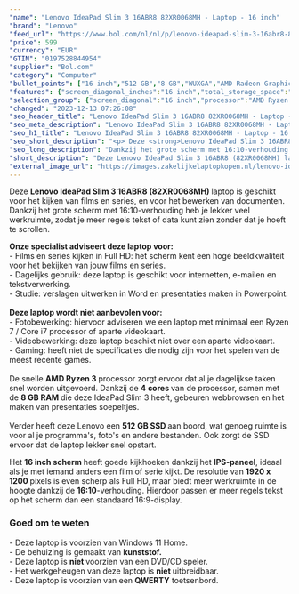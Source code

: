 ```yaml
---
"name": "Lenovo IdeaPad Slim 3 16ABR8 82XR0068MH - Laptop - 16 inch"
"brand": "Lenovo"
"feed_url": "https://www.bol.com/nl/nl/p/lenovo-ideapad-slim-3-16abr8-82xr0068mh-laptop-16-inch/9300000151986322"
"price": 599
"currency": "EUR"
"GTIN": "0197528844954"
"supplier": "Bol.com"
"category": "Computer"
"bullet_points": ["16 inch","512 GB","8 GB","WUXGA","AMD Radeon Graphics"]
"features": {"screen_diagonal_inches":"16 inch","total_storage_space":"512 GB","memory_size":"8 GB","graphics":"WUXGA","graphics_card":"AMD Radeon Graphics"}
"selection_group": {"screen_diagonal":"16 inch","processor":"AMD Ryzen 7","changed_price_past_3_days":false,"product_family":"Ideapad"}
"changed": "2023-12-13 07:26:08"
"seo_header_title": "Lenovo IdeaPad Slim 3 16ABR8 82XR0068MH - Laptop - 16 inch"
"seo_meta_description": "Lenovo IdeaPad Slim 3 16ABR8 82XR0068MH - Laptop - 16 inch"
"seo_h1_title": "Lenovo IdeaPad Slim 3 16ABR8 82XR0068MH - Laptop - 16 inch"
"seo_short_description": "<p> Deze <strong>Lenovo IdeaPad Slim 3 16ABR8 (82XR0068MH) </strong>laptop is geschikt voor het kijken van films en series, en voor het bewerken van documenten."
"seo_long_description": "Dankzij het grote scherm met 16:10-verhouding heb je lekker veel werkruimte, zodat je meer regels tekst of data kunt zien zonder dat je hoeft te scrollen. </p> <p> <strong>Onze specialist adviseert deze laptop voor:</strong><br />- Films en series kijken in Full HD: het scherm kent een hoge beeldkwaliteit voor het bekijken van jouw films en series. <br />- Dagelijks gebruik: deze laptop is geschikt voor internetten, e-mailen en tekstverwerking. <br />- Studie: verslagen uitwerken in Word en presentaties maken in Powerpoint. <br /><br /><strong>Deze laptop wordt niet aanbevolen voor:</strong><br />- Fotobewerking: hiervoor adviseren we een laptop met minimaal een Ryzen 7 / Core i7 processor of aparte videokaart. <br />- Videobewerking: deze laptop beschikt niet over een aparte videokaart. <br />- Gaming: heeft niet de specificaties die nodig zijn voor het spelen van de meest recente games. <br /><br />De snelle <strong>AMD Ryzen 3 </strong>processor zorgt ervoor dat al je dagelijkse taken snel worden uitgevoerd. Dankzij de <strong>4 cores </strong>van de processor, samen met de <strong>8 GB RAM </strong>die deze IdeaPad Slim 3 heeft, gebeuren webbrowsen en het maken van presentaties soepeltjes. <br /><br />Verder heeft deze Lenovo een <strong>512 GB SSD </strong>aan boord, wat genoeg ruimte is voor al je programma's, foto's en andere bestanden. Ook zorgt de SSD ervoor dat de laptop lekker snel opstart. </p> <p> Het <strong>16 inch scherm </strong>heeft goede kijkhoeken dankzij het <strong>IPS-paneel</strong>, ideaal als je met iemand anders een film of serie kijkt. De resolutie van <strong>1920 x 1200 </strong>pixels is even scherp als Full HD, maar biedt meer werkruimte in de hoogte dankzij de <strong>16:10</strong>-verhouding. Hierdoor passen er meer regels tekst op het scherm dan een standaard 16:9-display. </p> <h3>Goed om te weten</h3> <p> - Deze laptop is voorzien van Windows 11 Home. <br />- De behuizing is gemaakt van <strong>kunststof. </strong><br />- Deze laptop is <strong>niet </strong>voorzien van een DVD/CD speler. <br />- Het werkgeheugen van deze laptop is <strong>niet </strong>uitbreidbaar. <br />- Deze laptop is voorzien van een <strong>QWERTY</strong> toetsenbord. </p>"
"short_description": "Deze Lenovo IdeaPad Slim 3 16ABR8 (82XR0068MH) laptop is geschikt voor het kijken van films en series, en voor het bewerken van documenten. Dankzij het grote scherm met 16:10-verhouding heb je lekker veel werkruimte, zodat je meer regels tekst of data kunt zien zonder dat je hoeft te scrollen. Onze specialist adviseert deze laptop voor: - Films en series kijken in Full HD: het scherm kent een hoge beeldkwaliteit voor het bekijken van jouw films en series. - Dagelijks gebruik: deze laptop is geschikt voor internetten, e-mailen en tekstverwerking. - Studie: verslagen uitwerken in Word en presentaties maken in Powerpoint. Deze laptop wordt niet aanbevolen voor: - Fotobewerking: hiervoor adviseren we een laptop met minimaal een Ryzen 7 / Core i7 processor of aparte videokaart. - Videobewerking: deze laptop beschikt niet over een aparte videokaart. - Gaming: heeft niet de specificaties die nodig zijn voor het spelen van de meest recente games. De snelle AMD Ryzen 3 processor zorgt ervoor dat al je dagelijkse taken snel worden uitgevoerd. Dankzij de 4 cores van de processor, samen met de 8 GB RAM die deze IdeaPad Slim 3 heeft, gebeuren webbrowsen en het maken van presentaties soepeltjes. Verder heeft deze Lenovo een 512 GB SSD aan boord, wat genoeg ruimte is voor al je programma's, foto's en andere bestanden. Ook zorgt de SSD ervoor dat de laptop lekker snel opstart. Het 16 inch scherm heeft goede kijkhoeken dankzij het IPS-paneel, ideaal als je met iemand anders een film of serie kijkt. De resolutie van 1920 x 1200 pixels is even scherp als Full HD, maar biedt meer werkruimte in de hoogte dankzij de 16:10-verhouding. Hierdoor passen er meer regels tekst op het scherm dan een standaard 16:9-display. Goed om te weten - Deze laptop is voorzien van Windows 11 Home. - De behuizing is gemaakt van kunststof. - Deze laptop is niet voorzien van een DVD/CD speler. - Het werkgeheugen van deze laptop is niet uitbreidbaar. - Deze laptop is voorzien van een QWERTY toetsenbord."
"external_image_url": "https://images.zakelijkelaptopkopen.nl/lenovo-ideapad-slim-3-16abr8-82xr0068mh-laptop-16-inch.webp"
---
```


<p> Deze <strong>Lenovo IdeaPad Slim 3 16ABR8 (82XR0068MH) </strong>laptop is geschikt voor het kijken van films en series, en voor het bewerken van documenten. Dankzij het grote scherm met 16:10-verhouding heb je lekker veel werkruimte, zodat je meer regels tekst of data kunt zien zonder dat je hoeft te scrollen. </p> <p> <strong>Onze specialist adviseert deze laptop voor:</strong><br />- Films en series kijken in Full HD: het scherm kent een hoge beeldkwaliteit voor het bekijken van jouw films en series.<br />- Dagelijks gebruik: deze laptop is geschikt voor internetten, e-mailen en tekstverwerking.<br />- Studie: verslagen uitwerken in Word en presentaties maken in Powerpoint.<br /><br /><strong>Deze laptop wordt niet aanbevolen voor:</strong><br />- Fotobewerking: hiervoor adviseren we een laptop met minimaal een Ryzen 7 / Core i7 processor of aparte videokaart.<br />- Videobewerking: deze laptop beschikt niet over een aparte videokaart.<br />- Gaming: heeft niet de specificaties die nodig zijn voor het spelen van de meest recente games.<br /><br />De snelle <strong>AMD Ryzen 3 </strong>processor zorgt ervoor dat al je dagelijkse taken snel worden uitgevoerd. Dankzij de <strong>4 cores </strong>van de processor, samen met de <strong>8 GB RAM </strong>die deze IdeaPad Slim 3 heeft, gebeuren webbrowsen en het maken van presentaties soepeltjes.<br /><br />Verder heeft deze Lenovo een <strong>512 GB SSD </strong>aan boord, wat genoeg ruimte is voor al je programma's, foto's en andere bestanden. Ook zorgt de SSD ervoor dat de laptop lekker snel opstart. </p> <p> Het <strong>16 inch scherm </strong>heeft goede kijkhoeken dankzij het <strong>IPS-paneel</strong>, ideaal als je met iemand anders een film of serie kijkt. De resolutie van <strong>1920 x 1200 </strong>pixels is even scherp als Full HD, maar biedt meer werkruimte in de hoogte dankzij de <strong>16:10</strong>-verhouding. Hierdoor passen er meer regels tekst op het scherm dan een standaard 16:9-display. </p> <h3>Goed om te weten</h3> <p> - Deze laptop is voorzien van Windows 11 Home.<br />- De behuizing is gemaakt van <strong>kunststof.</strong><br />- Deze laptop is <strong>niet </strong>voorzien van een DVD/CD speler.<br />- Het werkgeheugen van deze laptop is <strong>niet </strong>uitbreidbaar.<br />- Deze laptop is voorzien van een <strong>QWERTY</strong> toetsenbord. </p>